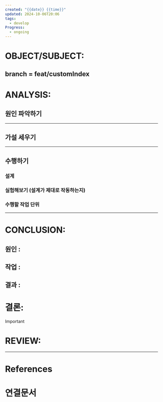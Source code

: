 ```yaml
---
created: "{{date}} {{time}}"
updated: 2024-10-06T20:06
tags:
  - develop
Progress:
  - ongoing
---
```

# OBJECT/SUBJECT:
## branch = feat/customIndex

# ANALYSIS:
## 원인 파악하기




---
## 가설 세우기



---

## 수행하기
### 설계 

### 실험해보기 (설계가 제대로 작동하는지)

### 수행할 작업 단위

---


# CONCLUSION:

## 원인 :

## 작업 :

## 결과 :

# 결론:
>[!important]


# REVIEW:


---
# References

# 연결문서
